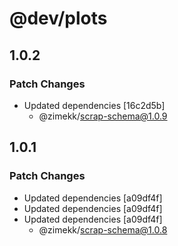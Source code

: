 # @dev/plots

## 1.0.2

### Patch Changes

- Updated dependencies [16c2d5b]
  - @zimekk/scrap-schema@1.0.9

## 1.0.1

### Patch Changes

- Updated dependencies [a09df4f]
- Updated dependencies [a09df4f]
- Updated dependencies [a09df4f]
  - @zimekk/scrap-schema@1.0.8
